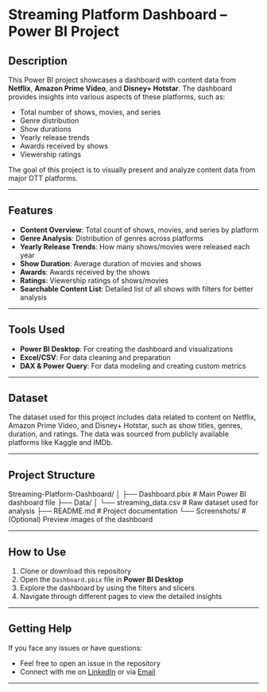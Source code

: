 # Streaming Platform Dashboard – Power BI Project

## Description

This Power BI project showcases a dashboard with content data from **Netflix**, **Amazon Prime Video**, and **Disney+ Hotstar**. The dashboard provides insights into various aspects of these platforms, such as:

- Total number of shows, movies, and series
- Genre distribution
- Show durations
- Yearly release trends
- Awards received by shows
- Viewership ratings

The goal of this project is to visually present and analyze content data from major OTT platforms.

---

## Features

- **Content Overview**: Total count of shows, movies, and series by platform  
- **Genre Analysis**: Distribution of genres across platforms  
- **Yearly Release Trends**: How many shows/movies were released each year  
- **Show Duration**: Average duration of movies and shows  
- **Awards**: Awards received by the shows  
- **Ratings**: Viewership ratings of shows/movies  
- **Searchable Content List**: Detailed list of all shows with filters for better analysis

---

## Tools Used

- **Power BI Desktop**: For creating the dashboard and visualizations  
- **Excel/CSV**: For data cleaning and preparation  
- **DAX & Power Query**: For data modeling and creating custom metrics

---

## Dataset

The dataset used for this project includes data related to content on Netflix, Amazon Prime Video, and Disney+ Hotstar, such as show titles, genres, duration, and ratings. The data was sourced from publicly available platforms like Kaggle and IMDb.

---

## Project Structure

Streaming-Platform-Dashboard/
│
├── Dashboard.pbix            # Main Power BI dashboard file
├── Data/
│   └── streaming_data.csv     # Raw dataset used for analysis
├── README.md                 # Project documentation
└── Screenshots/              # (Optional) Preview images of the dashboard

---

## How to Use

1. Clone or download this repository  
2. Open the `Dashboard.pbix` file in **Power BI Desktop**  
3. Explore the dashboard by using the filters and slicers  
4. Navigate through different pages to view the detailed insights

---

## Getting Help

If you face any issues or have questions:

- Feel free to open an issue in the repository  
- Connect with me on [LinkedIn](#) or via [Email](#)

---

